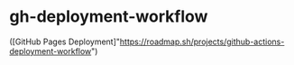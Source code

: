 # gh-deployment-workflow
([GitHub Pages Deployment]"https://roadmap.sh/projects/github-actions-deployment-workflow")

